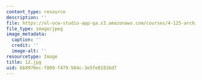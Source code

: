 ```yaml
---
content_type: resource
description: ''
file: https://ol-ocw-studio-app-qa.s3.amazonaws.com/courses/4-125-architecture-studio-building-in-landscapes-fall-2002/6b8970ecf809f479504c3e5fe01816d7_12.jpg
file_type: image/jpeg
image_metadata:
  caption: ''
  credit: ''
  image-alt: ''
resourcetype: Image
title: 12.jpg
uid: 6b8970ec-f809-f479-504c-3e5fe01816d7
---
```

